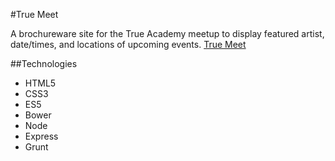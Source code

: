 #True Meet

A brochureware site for the True Academy meetup to display featured artist, date/times, and locations of upcoming events.
[True Meet](https://truemeet.herokuapp.com)

##Technologies
- HTML5
- CSS3
- ES5
- Bower
- Node
- Express
- Grunt
